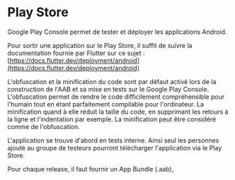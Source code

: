 # Play Store

Google Play Console permet de tester et déployer les applications Android.

Pour sortir une application sur le Play Store, il suffit de suivre la documentation fournie par Flutter sur ce sujet : [https://docs.flutter.dev/deployment/android](https://docs.flutter.dev/deployment/android)

L'obfuscation et la minification du code sont par défaut activé lors de la construction de l'AAB et sa mise en tests sur le Google Play Console. L'obfuscation permet de rendre le code difficilement compréhensible pour l'humain tout en étant parfaitement compilable pour l'ordinateur. La minification quand à elle réduit la taille du code, en supprimant les retours à la ligne et l'indentation par exemple. La minification peut être considéré comme de l'obfuscation.&#x20;

L'application se trouve d'abord en tests interne. Ainsi seul les personnes ajouté au groupe de testeurs pourront télécharger l'application via le Play Store.

Pour chaque release, il faut fournir un App Bundle (.aab),&#x20;
